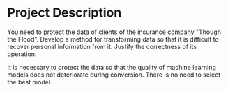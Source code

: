 # Project Description
You need to protect the data of clients of the insurance company "Though the Flood". Develop a method for transforming data so that it is difficult to recover personal information from it. Justify the correctness of its operation.


It is necessary to protect the data so that the quality of machine learning models does not deteriorate during conversion. There is no need to select the best model.